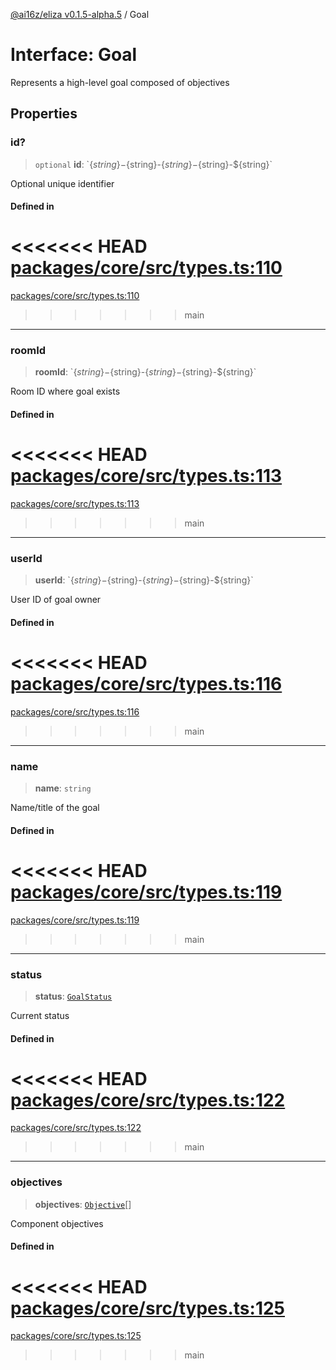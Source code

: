 [@ai16z/eliza v0.1.5-alpha.5](../index.md) / Goal

# Interface: Goal

Represents a high-level goal composed of objectives

## Properties

### id?

> `optional` **id**: \`$\{string\}-$\{string\}-$\{string\}-$\{string\}-$\{string\}\`

Optional unique identifier

#### Defined in

<<<<<<< HEAD
[packages/core/src/types.ts:110](https://github.com/konstantine25b/eliza/blob/main/packages/core/src/types.ts#L110)
=======
[packages/core/src/types.ts:110](https://github.com/ai16z/eliza/blob/main/packages/core/src/types.ts#L110)
>>>>>>> main

***

### roomId

> **roomId**: \`$\{string\}-$\{string\}-$\{string\}-$\{string\}-$\{string\}\`

Room ID where goal exists

#### Defined in

<<<<<<< HEAD
[packages/core/src/types.ts:113](https://github.com/konstantine25b/eliza/blob/main/packages/core/src/types.ts#L113)
=======
[packages/core/src/types.ts:113](https://github.com/ai16z/eliza/blob/main/packages/core/src/types.ts#L113)
>>>>>>> main

***

### userId

> **userId**: \`$\{string\}-$\{string\}-$\{string\}-$\{string\}-$\{string\}\`

User ID of goal owner

#### Defined in

<<<<<<< HEAD
[packages/core/src/types.ts:116](https://github.com/konstantine25b/eliza/blob/main/packages/core/src/types.ts#L116)
=======
[packages/core/src/types.ts:116](https://github.com/ai16z/eliza/blob/main/packages/core/src/types.ts#L116)
>>>>>>> main

***

### name

> **name**: `string`

Name/title of the goal

#### Defined in

<<<<<<< HEAD
[packages/core/src/types.ts:119](https://github.com/konstantine25b/eliza/blob/main/packages/core/src/types.ts#L119)
=======
[packages/core/src/types.ts:119](https://github.com/ai16z/eliza/blob/main/packages/core/src/types.ts#L119)
>>>>>>> main

***

### status

> **status**: [`GoalStatus`](../enumerations/GoalStatus.md)

Current status

#### Defined in

<<<<<<< HEAD
[packages/core/src/types.ts:122](https://github.com/konstantine25b/eliza/blob/main/packages/core/src/types.ts#L122)
=======
[packages/core/src/types.ts:122](https://github.com/ai16z/eliza/blob/main/packages/core/src/types.ts#L122)
>>>>>>> main

***

### objectives

> **objectives**: [`Objective`](Objective.md)[]

Component objectives

#### Defined in

<<<<<<< HEAD
[packages/core/src/types.ts:125](https://github.com/konstantine25b/eliza/blob/main/packages/core/src/types.ts#L125)
=======
[packages/core/src/types.ts:125](https://github.com/ai16z/eliza/blob/main/packages/core/src/types.ts#L125)
>>>>>>> main
